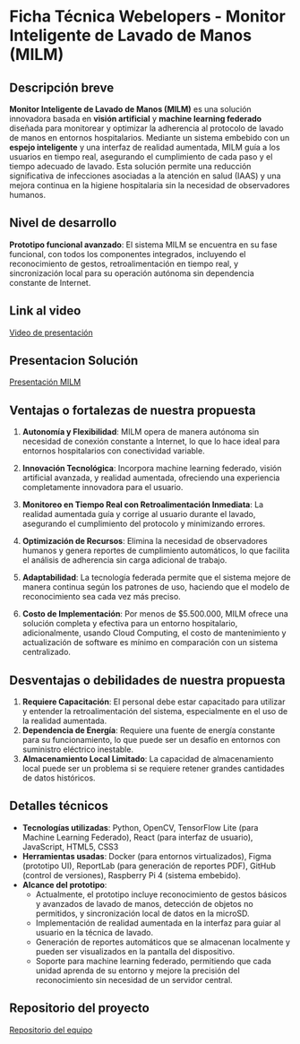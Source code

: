 # Ficha Técnica **Webelopers** - Monitor Inteligente de Lavado de Manos (MILM)

## Descripción breve
**Monitor Inteligente de Lavado de Manos (MILM)** es una solución innovadora basada en **visión artificial** y **machine learning federado** diseñada para monitorear y optimizar la adherencia al protocolo de lavado de manos en entornos hospitalarios. Mediante un sistema embebido con un **espejo inteligente** y una interfaz de realidad aumentada, MILM guía a los usuarios en tiempo real, asegurando el cumplimiento de cada paso y el tiempo adecuado de lavado. Esta solución permite una reducción significativa de infecciones asociadas a la atención en salud (IAAS) y una mejora continua en la higiene hospitalaria sin la necesidad de observadores humanos.

## Nivel de desarrollo
**Prototipo funcional avanzado**: El sistema MILM se encuentra en su fase funcional, con todos los componentes integrados, incluyendo el reconocimiento de gestos, retroalimentación en tiempo real, y sincronización local para su operación autónoma sin dependencia constante de Internet.

## Link al video
[Video de presentación](https://www.youtube.com/watch?v=ijnczbaCK4Y) 

## Presentacion Solución
[Presentación MILM](https://www.canva.com/design/DAGVXyweSFI/Jfl6WAWeRinCp4PZ29YnRA/edit?utm_content=DAGVXyweSFI&utm_campaign=designshare&utm_medium=link2&utm_source=sharebutton)

## Ventajas o fortalezas de nuestra propuesta
1. **Autonomía y Flexibilidad**: MILM opera de manera autónoma sin necesidad de conexión constante a Internet, lo que lo hace ideal para entornos hospitalarios con conectividad variable.
2. **Innovación Tecnológica**: Incorpora machine learning federado, visión artificial avanzada, y realidad aumentada, ofreciendo una experiencia completamente innovadora para el usuario.
3. **Monitoreo en Tiempo Real con Retroalimentación Inmediata**: La realidad aumentada guía y corrige al usuario durante el lavado, asegurando el cumplimiento del protocolo y minimizando errores.
4. **Optimización de Recursos**: Elimina la necesidad de observadores humanos y genera reportes de cumplimiento automáticos, lo que facilita el análisis de adherencia sin carga adicional de trabajo.
5. **Adaptabilidad**: La tecnología federada permite que el sistema mejore de manera continua según los patrones de uso, haciendo que el modelo de reconocimiento sea cada vez más preciso.

6. **Costo de Implementación**: Por menos de $5.500.000, MILM ofrece una solución completa y efectiva para un entorno hospitalario, adicionalmente, usando Cloud Computing, el costo de mantenimiento y actualización de software es mínimo en comparación con un sistema centralizado. 

## Desventajas o debilidades de nuestra propuesta
1. **Requiere Capacitación**: El personal debe estar capacitado para utilizar y entender la retroalimentación del sistema, especialmente en el uso de la realidad aumentada.
2. **Dependencia de Energía**: Requiere una fuente de energía constante para su funcionamiento, lo que puede ser un desafío en entornos con suministro eléctrico inestable.
3. **Almacenamiento Local Limitado**: La capacidad de almacenamiento local puede ser un problema si se requiere retener grandes cantidades de datos históricos.

## Detalles técnicos
- **Tecnologías utilizadas**: Python, OpenCV, TensorFlow Lite (para Machine Learning Federado), React (para interfaz de usuario), JavaScript, HTML5, CSS3
- **Herramientas usadas**: Docker (para entornos virtualizados), Figma (prototipo UI), ReportLab (para generación de reportes PDF), GitHub (control de versiones), Raspberry Pi 4 (sistema embebido).
- **Alcance del prototipo**: 
  - Actualmente, el prototipo incluye reconocimiento de gestos básicos y avanzados de lavado de manos, detección de objetos no permitidos, y sincronización local de datos en la microSD.
  - Implementación de realidad aumentada en la interfaz para guiar al usuario en la técnica de lavado.
  - Generación de reportes automáticos que se almacenan localmente y pueden ser visualizados en la pantalla del dispositivo.
  - Soporte para machine learning federado, permitiendo que cada unidad aprenda de su entorno y mejore la precisión del reconocimiento sin necesidad de un servidor central.

## Repositorio del proyecto
[Repositorio del equipo](https://github.com/Gemu03/SabanaHack2024.git)